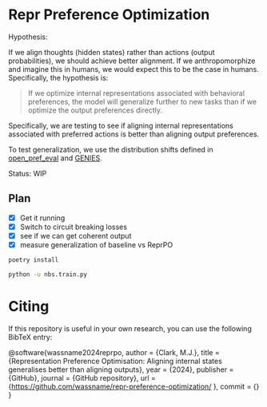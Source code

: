 # Repr Preference Optimization

Hypothesis:

If we align thoughts (hidden states) rather than actions (output probabilities), we should achieve better alignment. If we anthropomorphize and imagine this in humans, we would expect this to be the case in humans. Specifically, the hypothesis is:


> If we optimize internal representations associated with behavioral preferences, the model will generalize further to new tasks than if we optimize the output preferences directly.

Specifically, we are testing to see if aligning internal representations associated with preferred actions is better than aligning output preferences.

To test generalization, we use the distribution shifts defined in [open_pref_eval](https://github.com/wassname/open_pref_eval) and [GENIES](https://github.com/Joshuaclymer/GENIES).


Status: WIP

## Plan

- [x] Get it running
- [x] Switch to circuit breaking losses
- [x] see if we can get coherent output
- [x] measure generalization of baseline vs ReprPO

```sh
poetry install

python -u nbs.train.py
```


# Citing 
If this repository is useful in your own research, you can use the following BibTeX entry:

@software{wassname2024reprpo,
  author = {Clark, M.J.},
  title = {Representation Preference Optimisation: Aligning internal states generalises better than aligning outputs},
  year = {2024},
  publisher = {GitHub},
  journal = {GitHub repository},
  url = {https://github.com/wassname/repr-preference-optimization/ },
  commit = {<commit hash>}
}
